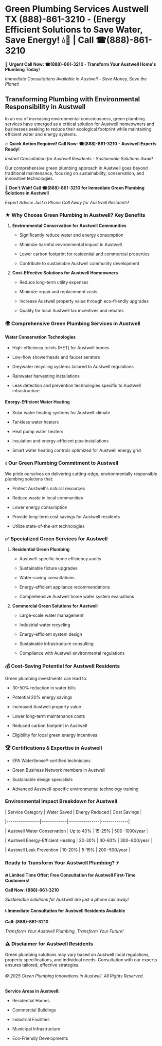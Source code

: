 # Green Plumbing Services Austwell TX (888)-861-3210 - (Energy Efficient Solutions to Save Water, Save Energy! 💧🌿 | Call ☎(888)-861-3210

🚨 **Urgent Call Now: ☎(888)-861-3210 - Transform Your Austwell Home's Plumbing Today!**
*Immediate Consultations Available in Austwell - Save Money, Save the Planet!*

## Transforming Plumbing with Environmental Responsibility in Austwell

In an era of increasing environmental consciousness, green plumbing services have emerged as a critical solution for Austwell homeowners and businesses seeking to reduce their ecological footprint while maintaining efficient water and energy systems. 

🔥 **Quick Action Required! Call Now: ☎(888)-861-3210 - Austwell Experts Ready!**
*Instant Consultation for Austwell Residents - Sustainable Solutions Await!*

Our comprehensive green plumbing approach in Austwell goes beyond traditional maintenance, focusing on sustainability, conservation, and innovative technologies.

🚨 **Don't Wait! Call ☎(888)-861-3210 for Immediate Green Plumbing Solutions in Austwell**
*Expert Advice Just a Phone Call Away for Austwell Residents!*

### ★ Why Choose Green Plumbing in Austwell? Key Benefits

1. **Environmental Conservation for Austwell Communities** 
   - Significantly reduce water and energy consumption
   - Minimize harmful environmental impact in Austwell
   - Lower carbon footprint for residential and commercial properties
   - Contribute to sustainable Austwell community development

2. **Cost-Effective Solutions for Austwell Homeowners** 
   - Reduce long-term utility expenses
   - Minimize repair and replacement costs
   - Increase Austwell property value through eco-friendly upgrades
   - Qualify for local Austwell tax incentives and rebates

### 🌍 Comprehensive Green Plumbing Services in Austwell

#### Water Conservation Technologies
- High-efficiency toilets (HET) for Austwell homes
- Low-flow showerheads and faucet aerators
- Greywater recycling systems tailored to Austwell regulations
- Rainwater harvesting installations
- Leak detection and prevention technologies specific to Austwell infrastructure

#### Energy-Efficient Water Heating
- Solar water heating systems for Austwell climate
- Tankless water heaters
- Heat pump water heaters
- Insulation and energy-efficient pipe installations
- Smart water heating controls optimized for Austwell energy grid

### 💧 Our Green Plumbing Commitment to Austwell

We pride ourselves on delivering cutting-edge, environmentally responsible plumbing solutions that:
- Protect Austwell's natural resources
- Reduce waste in local communities
- Lower energy consumption
- Provide long-term cost savings for Austwell residents
- Utilize state-of-the-art technologies

### ✅ Specialized Green Services for Austwell

1. **Residential Green Plumbing**
   - Austwell-specific home efficiency audits
   - Sustainable fixture upgrades
   - Water-saving consultations
   - Energy-efficient appliance recommendations
   - Comprehensive Austwell home water system evaluations

2. **Commercial Green Solutions for Austwell**
   - Large-scale water management
   - Industrial water recycling
   - Energy-efficient system design
   - Sustainable infrastructure consulting
   - Compliance with Austwell environmental regulations

### 💰 Cost-Saving Potential for Austwell Residents

Green plumbing investments can lead to:
- 30-50% reduction in water bills
- Potential 20% energy savings
- Increased Austwell property value
- Lower long-term maintenance costs
- Reduced carbon footprint in Austwell
- Eligibility for local green energy incentives

### 🏆 Certifications & Expertise in Austwell

- EPA WaterSense® certified technicians
- Green Business Network members in Austwell
- Sustainable design specialists
- Advanced Austwell-specific environmental technology training

### Environmental Impact Breakdown for Austwell

| Service Category | Water Saved | Energy Reduced | Cost Savings |
|-----------------|-------------|----------------|--------------|
| Austwell Water Conservation | Up to 40% | 15-25% | $500-$1000/year |
| Austwell Energy-Efficient Heating | 20-30% | 40-60% | $300-$800/year |
| Austwell Leak Prevention | 10-20% | 5-15% | $200-$500/year |

### Ready to Transform Your Austwell Plumbing? ⚡

**🔥 Limited Time Offer: Free Consultation for Austwell First-Time Customers!**

**Call Now: (888)-861-3210**
*Sustainable solutions for Austwell are just a phone call away!*

#### 📞 Immediate Consultation for Austwell Residents Available

**Call: (888)-861-3210**
*Transform Your Austwell Plumbing, Transform Your Future!*

### ⚠️ Disclaimer for Austwell Residents

Green plumbing solutions may vary based on Austwell local regulations, property specifications, and individual needs. Consultation with our experts ensures tailored, effective strategies.

###### © 2025 Green Plumbing Innovations in Austwell. All Rights Reserved.

**Service Areas in Austwell:** 
- Residential Homes
- Commercial Buildings
- Industrial Facilities
- Municipal Infrastructure
- Eco-Friendly Developments